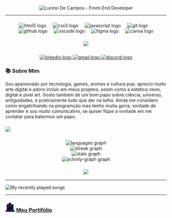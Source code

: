 
<p align="center">
  <img src="https://capsule-render.vercel.app/api?type=speech&height=200&color=&color=0&text=ALUCINADO&textBg=false&section=header&fontColor=ff1493&animation=twinkling&stroke=ff1493&desc=Front-End%20Developer%20|%20HTML%20|%20CSS%20|%20JavaScript%20|%20Git&descAlignY=70&descSize=20&fontAlignY=30&strokeWidth=2" alt="Lucino De Campos - Front-End Developer" />
</p>

---

###

<div align="center">
  <img src="https://cdn.jsdelivr.net/gh/devicons/devicon/icons/html5/html5-original.svg" height="40" alt="html5 logo"  />
  <img width="12" />
  <img src="https://cdn.jsdelivr.net/gh/devicons/devicon/icons/css3/css3-original.svg" height="40" alt="css3 logo"  />
  <img width="12" />
  <img src="https://cdn.jsdelivr.net/gh/devicons/devicon/icons/javascript/javascript-original.svg" height="40" alt="javascript logo"  />
  <img width="12" />
  <img src="https://cdn.jsdelivr.net/gh/devicons/devicon/icons/git/git-original.svg" height="40" alt="git logo"  />
  <img width="12" />
  <img src="https://cdn.jsdelivr.net/gh/devicons/devicon/icons/github/github-original.svg" height="40" alt="github logo"  />
  <img width="12" />
  <img src="https://cdn.jsdelivr.net/gh/devicons/devicon/icons/vscode/vscode-original.svg" height="40" alt="vscode logo"  />
  <img width="12" />
  <img src="https://cdn.jsdelivr.net/gh/devicons/devicon/icons/figma/figma-original.svg" height="40" alt="figma logo"  />
  <img width="12" />
  <img src="https://cdn.jsdelivr.net/gh/devicons/devicon/icons/canva/canva-original.svg" height="40" alt="canva logo"  />
</div>

###

<div align="center">
  <img height="200" src="https://i.postimg.cc/T3822g7r/city.gif"  />
</div>

###

<div align="center">
  <a href="https://www.linkedin.com/in/lucino-de-campos/" target="_blank">
    <img src="https://raw.githubusercontent.com/maurodesouza/profile-readme-generator/master/src/assets/icons/social/linkedin/default.svg" width="91" height="40" alt="linkedin logo"  />
  </a>
  <a href="lucinogabriel1510@gmail.com" target="_blank">
    <img src="https://raw.githubusercontent.com/maurodesouza/profile-readme-generator/master/src/assets/icons/social/gmail/default.svg" width="91" height="40" alt="gmail logo"  />
  </a>
  <a href="528043710487855115" target="_blank">
    <img src="https://raw.githubusercontent.com/maurodesouza/profile-readme-generator/master/src/assets/icons/social/discord/default.svg" width="91" height="40" alt="discord logo"  />
  </a>
</div>


### 📚 Sobre Mim
Sou apaixonado por tecnologia, games, animes e cultura pop. aprecio muito arte digital e adoro incluir em meus projetos, assim
como a estética neon, digital e pixel art. Gosto também de um bom papo sobre ciência, universo, antiguidades, e praticamente tudo que der na telha. Ainda me considero como engatinhando na programção mas tenho muita garra, vontade de aprender e sou muito comunicativo, se quiser fique a vontade em me contatar para batermos um papo.

###

<img src="https://pacman.abozanona.me?username=Alucinado-dev" />

###

<div align="center">
  <img src="https://github-readme-stats.vercel.app/api/top-langs?username=Alucinado-dev&locale=en&hide_title=false&layout=compact&card_width=320&langs_count=5&theme=neon&hide_border=false&order=2" height="150" alt="languages graph" /> <br>
  <img src="https://streak-stats.demolab.com?user=Alucinado-dev&locale=en&mode=daily&theme=neon&hide_border=false&border_radius=5&order=3" height="150" alt="streak graph" /> <br>
  <img src="https://github-readme-stats.vercel.app/api?username=Alucinado-dev&hide_title=false&hide_rank=false&show_icons=true&include_all_commits=true&count_private=true&disable_animations=false&theme=neon&locale=en&hide_border=false&order=1" height="150" alt="stats graph" /> <br>
  <img src="https://github-readme-activity-graph.vercel.app/graph?username=Alucinado-dev&radius=16&theme=react&area=true&order=5" height="300" alt="activity-graph graph"  />
</div>

###

<div align="center">
  <img src="https://profile-counter.glitch.me/Alucinado-dev/count.svg?"  />
</div>

---

![My recently played songs](https://spotify-recently-played-readme.vercel.app/api?user=22gchqnsczvfhgqtbv7igvx3y&count={10})

---
###  <img width='30px' height='30px' src='/img/ALucin4do-logo.png'> [ Meu Portifólio](https://alucinado-dev.vercel.app)







